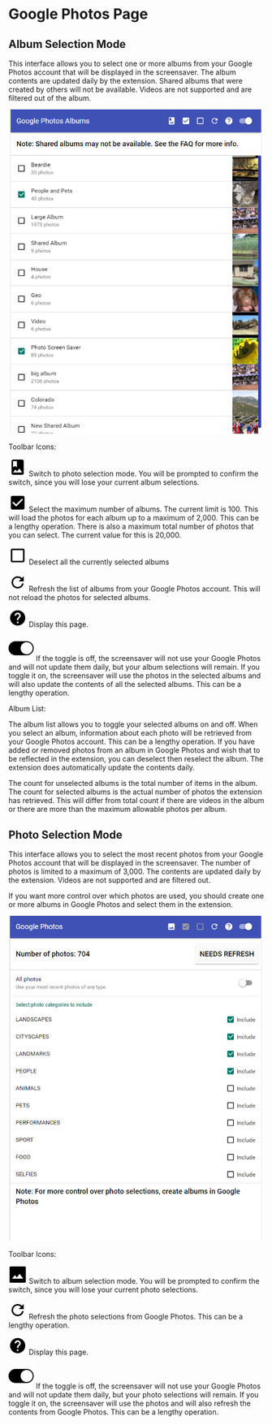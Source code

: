 # Google Photos Page

<a name="albums"></a>
## Album Selection Mode

This interface allows you to select one or more albums from your Google 
Photos account that will be displayed in the screensaver.
The album contents are updated daily by the extension.
Shared albums that were created by others will not be available.
Videos are not supported and are filtered out of the album.

![alt text](./assets/google_photos_albums.png)

Toolbar Icons:

![alt text](./assets/baseline_photo_album_black_18dp.png)
Switch to photo selection mode. You will be prompted to confirm the switch,
since you will lose your current album selections.

![alt text](./assets/baseline_check_box_black_18dp.png)
Select the maximum number of albums. The current limit is 100. This will 
load the photos for each album up to a maximum of 2,000. This can be a lengthy operation.
There is also a maximum total number of photos that you can select. The current value
for this is 20,000.

![alt text](./assets/baseline_check_box_outline_blank_black_18dp.png)
Deselect all the currently selected albums

![alt text](./assets/baseline_refresh_black_18dp.png)
Refresh the list of albums from your Google Photos account. This will not reload
the photos for selected albums.

![alt text](./assets/baseline_help_black_18dp.png)
Display this page.

![alt text](./assets/icons8-toggle-on-filled-50.png)
If the toggle is off, the screensaver will not use your Google Photos and
will not update them daily, but your album selections will remain.
If you toggle it on, the screensaver will use the photos
in the selected albums and will also update the contents
of all the selected albums. This can be a lengthy operation.

Album List:

The album list allows you to toggle your selected albums on and off.
When you select an album, information about each photo will be retrieved 
from your Google Photos account. This can be a lengthy operation. If you
have added or removed photos from an album in Google Photos and wish that
to be reflected in the extension, you can deselect then reselect the album.
The extension does automatically update the contents daily.

The count for unselected albums is the total number of items in the album.
The count for selected albums is the actual number of photos the extension has
retrieved. This will differ from total count if there are videos in the
album or there are more than the maximum allowable photos per album.

<a name="photos"></a>
## Photo Selection Mode

This interface allows you to select the most recent photos from your Google 
Photos account that will be displayed in the screensaver. The number of photos
is limited to a maximum of 3,000.
The contents are updated daily by the extension.
Videos are not supported and are filtered out.

If you want more control over which photos are used, you should create
one or more albums in Google Photos and select them in the extension.

![alt text](./assets/google_photos_photos.png)

Toolbar Icons:

![alt text](./assets/baseline_insert_photo_black_18dp.png)
Switch to album selection mode. You will be prompted to confirm the switch,
since you will lose your current photo selections.

![alt text](./assets/baseline_refresh_black_18dp.png)
Refresh the photo selections from Google Photos. This can be a lengthy operation.

![alt text](./assets/baseline_help_black_18dp.png)
Display this page.

![alt text](./assets/icons8-toggle-on-filled-50.png)
If the toggle is off, the screensaver will not use your Google Photos and
will not update them daily, but your photo selections will remain.
If you toggle it on, the screensaver will use the photos
and will also refresh the contents from Google Photos.
This can be a lengthy operation.


